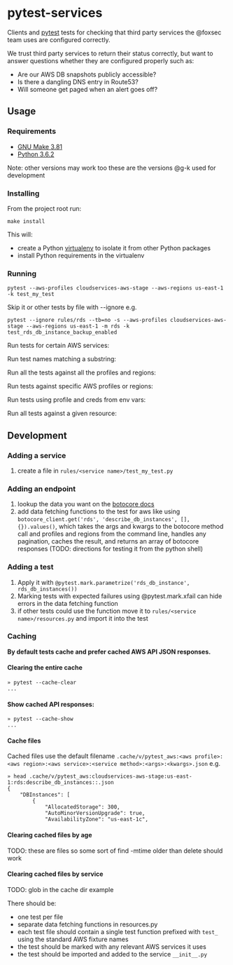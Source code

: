 # pytest-services

Clients and [pytest](https://docs.pytest.org/en/latest/index.html)
tests for checking that third party services the @foxsec team uses are
configured correctly.

We trust third party services to return their status correctly, but
want to answer questions whether they are configured properly such as:

* Are our AWS DB snapshots publicly accessible?
* Is there a dangling DNS entry in Route53?
* Will someone get paged when an alert goes off?

## Usage

### Requirements

* [GNU Make 3.81](https://www.gnu.org/software/make/)
* [Python 3.6.2](https://www.python.org/downloads/)

Note: other versions may work too these are the versions @g-k used for development

### Installing

From the project root run:

```console
make install
```

This will:

* create a Python [virtualenv](https://docs.python.org/3/library/venv.html) to isolate it from other Python packages
* install Python requirements in the virtualenv

### Running

`pytest --aws-profiles cloudservices-aws-stage --aws-regions us-east-1 -k test_my_test`

Skip it or other tests by file with --ignore e.g.

`pytest --ignore rules/rds --tb=no -s --aws-profiles cloudservices-aws-stage --aws-regions us-east-1 -m rds -k test_rds_db_instance_backup_enabled`


Run tests for certain AWS services:

Run test names matching a substring:

Run all the tests against all the profiles and regions:

Run tests against specific AWS profiles or regions:

Run tests using profile and creds from env vars:

Run all tests against a given resource:


## Development

### Adding a service

1. create a file in `rules/<service name>/test_my_test.py`

### Adding an endpoint

1. lookup the data you want on the [botocore docs](http://botocore.readthedocs.io/en/stable/reference/services/rds.html#RDS.Client.describe_db_snapshot_attributes)
1. add data fetching functions to the test for aws like using `botocore_client.get('rds', 'describe_db_instances', [], {}).values()`, which takes the args and kwargs to the botocore method call and profiles and regions from the command line, handles any pagination, caches the result, and returns an array of botocore responses (TODO: directions for testing it from the python shell)

### Adding a test

1. Apply it with `@pytest.mark.parametrize('rds_db_instance', rds_db_instances())`
1. Marking tests with expected failures using @pytest.mark.xfail can hide errors in the data fetching function
1. if other tests could use the function move it to `rules/<service name>/resources.py` and import it into the test


### Caching

**By default tests cache and prefer cached AWS API JSON responses.**

#### Clearing the entire cache

```
» pytest --cache-clear
...
```

#### Show cached API responses:

```
» pytest --cache-show
...
```

#### Cache files

Cached files use the default filename `.cache/v/pytest_aws:<aws profile>:<aws region>:<aws service>:<service method>:<args>:<kwargs>.json` e.g.

```
» head .cache/v/pytest_aws:cloudservices-aws-stage:us-east-1:rds:describe_db_instances::.json
{
    "DBInstances": [
        {
            "AllocatedStorage": 300,
            "AutoMinorVersionUpgrade": true,
            "AvailabilityZone": "us-east-1c",
```

#### Clearing cached files by age

TODO: these are files so some sort of find -mtime older than delete should work

#### Clearing cached files by service

TODO: glob in the cache dir example




There should be:

* one test per file
* separate data fetching functions in resources.py
* each test file should contain a single test function prefixed with `test_` using the standard AWS fixture names
* the test should be marked with any relevant AWS services it uses
* the test should be imported and added to the service `__init__.py`
